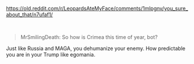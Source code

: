 https://old.reddit.com/r/LeopardsAteMyFace/comments/1mlpgnv/you_sure_about_that/n7ufaf1/

&nbsp;

> MrSmilingDeath: So how is Crimea this time of year, bot?

Just like Russia and MAGA, you dehumanize your enemy. How predictable you are in your Trump like egomania.

